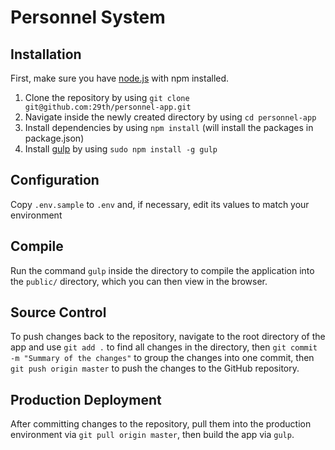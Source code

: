 # Personnel System

## Installation

First, make sure you have [node.js](http://nodejs.org/) with npm installed.

1. Clone the repository by using `git clone git@github.com:29th/personnel-app.git`
2. Navigate inside the newly created directory by using `cd personnel-app`
3. Install dependencies by using `npm install` (will install the packages in package.json)
4. Install [gulp](http://gulpjs.com/) by using `sudo npm install -g gulp`

## Configuration
Copy `.env.sample` to `.env` and, if necessary, edit its values to match your environment

## Compile
Run the command `gulp` inside the directory to compile the application into the `public/` directory, which you can then view in the browser.

## Source Control
To push changes back to the repository, navigate to the root directory of the app and use `git add .` to find all changes in the directory, then `git commit -m "Summary of the changes"` to group the changes into one commit, then `git push origin master` to push the changes to the GitHub repository.

## Production Deployment
After committing changes to the repository, pull them into the production environment via `git pull origin master`, then build the app via `gulp`.
